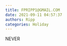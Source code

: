 ```yaml
---
title: FPRIPP1@GMAIL.COM
date: 2021-09-11 04:57:37
authors: Ripp
categories: Holiday
---
```


 NEVER